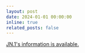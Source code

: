 ```yaml
---
layout: post
date: 2024-01-01 00:00:00
inline: true
related_posts: false
---
```


<a href="{{ '/JN.1/' | relative_url }}" style="color: inherit;">JN.1's information is available. </a>

